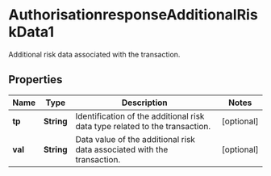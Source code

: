 

# AuthorisationresponseAdditionalRiskData1

Additional risk data associated with the transaction.
## Properties

Name | Type | Description | Notes
------------ | ------------- | ------------- | -------------
**tp** | **String** | Identification of the additional risk data type related to the transaction. |  [optional]
**val** | **String** | Data value of the additional risk data associated with the transaction. |  [optional]



